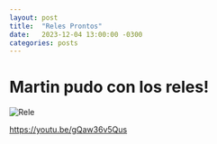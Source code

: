 ```yaml
---
layout: post
title:  "Reles Prontos"
date:   2023-12-04 13:00:00 -0300
categories: posts
---
```


# Martin pudo con los reles!

![Rele](/assets/Rele.jpeg)

https://youtu.be/gQaw36v5Qus





